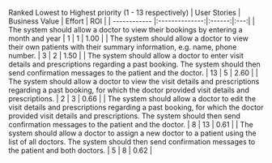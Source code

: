Ranked Lowest to Highest priority (1 - 13 respectively)
| User Stories | Business Value | Effort | ROI |
| ------------ |:--------------:|:------:|:---:|
| The system should allow a doctor to view their bookings by entering a month and year | 1 | 1 | 1.00 |
| The system should allow a doctor to view their own patients with their summary information, e.g. name, phone number. | 3 | 2 | 1.50 |
| The system should allow a doctor to enter visit details and prescriptions regarding a past booking. The system should then send confirmation messages to the patient and the doctor. | 13 | 5 | 2.60 |
| The system should allow a doctor to view the visit details and prescriptions regarding a past booking, for which the doctor provided visit details and prescriptions. | 2 | 3 | 0.66 |
| The system should allow a doctor to edit the visit details and prescriptions regarding a past booking, for which the doctor provided visit details and prescriptions. The system should then send confirmation messages to the patient and the doctor. | 8 | 13 | 0.61 |
| The system should allow a doctor to assign a new doctor to a patient using the list of all doctors. The system should then send confirmation messages to the patient and both doctors. | 5 | 8 | 0.62 |
